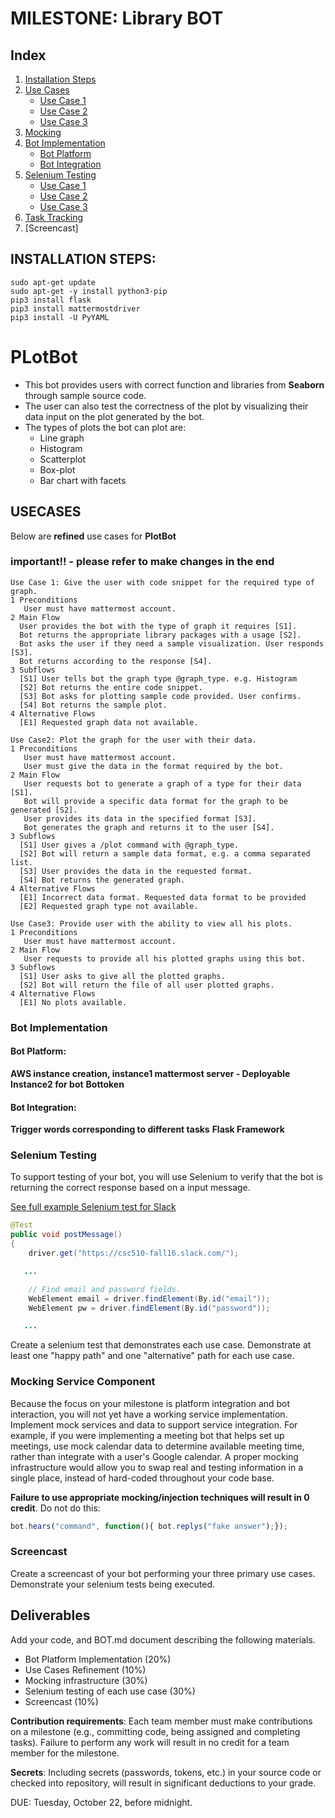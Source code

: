 # MILESTONE: Library BOT

## Index
1. [Installation Steps](https://github.ncsu.edu/csc510-fall2019/CSC510-22/blob/master/BOT.md/#install) 
2. [Use Cases](https://github.ncsu.edu/csc510-fall2019/CSC510-22/blob/master/BOT.md/#usecase) 
	* [Use Case 1](https://github.ncsu.edu/csc510-fall2019/CSC510-22/blob/master/BOT.md/#usecase1)
	* [Use Case 2](https://github.ncsu.edu/csc510-fall2019/CSC510-22/blob/master/BOT.md/#usecase2)
	* [Use Case 3](https://github.ncsu.edu/csc510-fall2019/CSC510-22/blob/master/BOT.md/#usecase3)
2. [Mocking](https://github.ncsu.edu/csc510-fall2019/CSC510-22/blob/master/BOT.md/#mocking)
3. [Bot Implementation](https://github.ncsu.edu/csc510-fall2019/CSC510-22/blob/master/BOT.md/#implement)
	* [Bot Platform](https://github.ncsu.edu/csc510-fall2019/CSC510-22/blob/master/BOT.md/#platform)
	* [Bot Integration](https://github.ncsu.edu/csc510-fall2019/CSC510-22/blob/master/BOT.md/#integration)
4. [Selenium Testing](https://github.ncsu.edu/csc510-fall2019/CSC510-22/blob/master/BOT.md/#test)
	* [Use Case 1](https://github.ncsu.edu/csc510-fall2019/CSC510-22/blob/master/BOT.md/#test1)
	* [Use Case 2](https://github.ncsu.edu/csc510-fall2019/CSC510-22/blob/master/BOT.md/#test2)
	* [Use Case 3](https://github.ncsu.edu/csc510-fall2019/CSC510-22/blob/master/BOT.md/#test3)
5. [Task Tracking](https://github.ncsu.edu/csc510-fall2019/CSC510-22/blob/master/BOT.md/#track)
6. [Screencast]

## <a name="install"></a> INSTALLATION STEPS:
```
sudo apt-get update
sudo apt-get -y install python3-pip
pip3 install flask
pip3 install mattermostdriver
pip3 install -U PyYAML
```

# PLotBot
* This bot provides users with correct function and libraries from **Seaborn** through sample source code.
* The user can also test the correctness of the plot by visualizing their data input on the plot generated by the bot.
* The types of plots the bot can plot are:
   * Line graph
   * Histogram
   * Scatterplot
   * Box-plot
   * Bar chart with facets

## <a name="usecase"></a> USECASES

Below are **refined** use cases for **PlotBot**

### important!! - please refer to make changes in the end
```
Use Case 1: Give the user with code snippet for the required type of graph.
1 Preconditions
   User must have mattermost account.
2 Main Flow
  User provides the bot with the type of graph it requires [S1].
  Bot returns the appropriate library packages with a usage [S2].
  Bot asks the user if they need a sample visualization. User responds [S3].
  Bot returns according to the response [S4].
3 Subflows
  [S1] User tells bot the graph type @graph_type. e.g. Histogram
  [S2] Bot returns the entire code snippet.
  [S3] Bot asks for plotting sample code provided. User confirms.
  [S4] Bot returns the sample plot.
4 Alternative Flows
  [E1] Requested graph data not available.
```
```
Use Case2: Plot the graph for the user with their data.
1 Preconditions
   User must have mattermost account.
   User must give the data in the format required by the bot.
2 Main Flow
   User requests bot to generate a graph of a type for their data [S1].
   Bot will provide a specific data format for the graph to be generated [S2].
   User provides its data in the specified format [S3].
   Bot generates the graph and returns it to the user [S4].
3 Subflows
  [S1] User gives a /plot command with @graph_type.
  [S2] Bot will return a sample data format, e.g. a comma separated list.
  [S3] User provides the data in the requested format.
  [S4] Bot returns the generated graph.
4 Alternative Flows
  [E1] Incorrect data format. Requested data format to be provided
  [E2] Requested graph type not available.
```
```
Use Case3: Provide user with the ability to view all his plots.
1 Preconditions
   User must have mattermost account.
2 Main Flow
   User requests to provide all his plotted graphs using this bot.
3 Subflows
  [S1] User asks to give all the plotted graphs.
  [S2] Bot will return the file of all user plotted graphs. 
4 Alternative Flows
  [E1] No plots available.
```


### Bot Implementation

#### Bot Platform: 
**AWS instance creation, instance1 mattermost server - Deployable**
**Instance2 for bot**
**Bottoken**

#### Bot Integration: 
**Trigger words corresponding to different tasks**
**Flask Framework**


### Selenium Testing

To support testing of your bot, you will use Selenium to verify that the bot is returning the correct response based on a input message.

[See full example Selenium test for Slack](https://gist.github.com/chrisparnin/e3ee1a96c681f12ae11246cfe3225182)

```java
@Test
public void postMessage()
{
	driver.get("https://csc510-fall16.slack.com/");

   ...

	// Find email and password fields.
	WebElement email = driver.findElement(By.id("email"));
	WebElement pw = driver.findElement(By.id("password"));

   ...
```

Create a selenium test that demonstrates each use case. Demonstrate at least one "happy path" and one "alternative" path for each use case.

### Mocking Service Component

Because the focus on your milestone is platform integration and bot interaction, you will not yet have a working service implementation. Implement mock services and data to support service integration. For example, if you were implementing a meeting bot that helps set up meetings, use mock calendar data to determine available meeting time, rather than integrate with a user's Google calendar. A proper mocking infrastructure would allow you to swap real and testing information in a single place, instead of hard-coded throughout your code base.

**Failure to use appropriate mocking/injection techniques will result in 0 credit**. Do not do this:

```javascript
bot.hears("command", function(){ bot.replys("fake answer");});
```

### Screencast

Create a screencast of your bot performing your three primary use cases. Demonstrate your selenium tests being executed.

## Deliverables

Add your code, and BOT.md document describing the following materials.

* Bot Platform Implementation (20%)
* Use Cases Refinement (10%)
* Mocking infrastructure (30%)
* Selenium testing of each use case (30%)
* Screencast (10%)

**Contribution requirements**: Each team member must make contributions on a milestone (e.g., committing code, being assigned and completing tasks). Failure to perform any work will result in no credit for a team member for the milestone.

**Secrets**: Including secrets (passwords, tokens, etc.) in your source code or checked into repository, will result in significant deductions to your grade.

DUE: Tuesday, October 22, before midnight.
